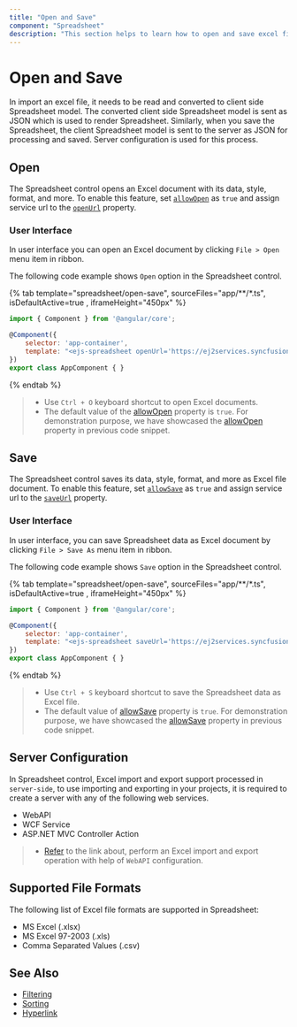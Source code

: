```yaml
---
title: "Open and Save"
component: "Spreadsheet"
description: "This section helps to learn how to open and save excel file in Spreadsheet control"
---
```


# Open and Save

In import an excel file, it needs to be read and converted to client side Spreadsheet model. The converted client side Spreadsheet model is sent as JSON which is used to render Spreadsheet. Similarly, when you save the Spreadsheet, the client Spreadsheet model is sent to the server as JSON for processing and saved. Server configuration is used for this process.

## Open

The Spreadsheet control opens an Excel document with its data, style, format, and more. To enable this feature, set [`allowOpen`](../api/spreadsheet/#allowopen) as `true` and assign service url to the [`openUrl`](../api/spreadsheet/#openurl) property.

### User Interface

In user interface you can open an Excel document by clicking `File > Open` menu item in ribbon.

The following code example shows `Open` option in the Spreadsheet control.

{% tab template="spreadsheet/open-save", sourceFiles="app/**/*.ts", isDefaultActive=true , iframeHeight="450px" %}

```javascript
import { Component } from '@angular/core';

@Component({
    selector: 'app-container',
    template: "<ejs-spreadsheet openUrl='https://ej2services.syncfusion.com/production/web-services/api/spreadsheet/open' allowOpen='true'> </ejs-spreadsheet>"
})
export class AppComponent { }
```

{% endtab %}

> * Use `Ctrl + O` keyboard shortcut to open Excel documents.
> * The default value of the [allowOpen](../api/spreadsheet/#allowopen) property is `true`. For demonstration purpose, we have showcased the [allowOpen](../api/spreadsheet/#allowopen) property in previous code snippet.

## Save

The Spreadsheet control saves its data, style, format, and more as Excel file document. To enable this feature, set [`allowSave`](../api/spreadsheet/#allowsave) as `true` and assign service url to the [`saveUrl`](../api/spreadsheet/#saveurl) property.

### User Interface

In user interface, you can save Spreadsheet data as Excel document by clicking `File > Save As` menu item in ribbon.

The following code example shows `Save` option in the Spreadsheet control.

{% tab template="spreadsheet/open-save", sourceFiles="app/**/*.ts", isDefaultActive=true , iframeHeight="450px" %}

```javascript
import { Component } from '@angular/core';

@Component({
    selector: 'app-container',
    template: "<ejs-spreadsheet saveUrl='https://ej2services.syncfusion.com/production/web-services/api/spreadsheet/save' allowSave='true'> </ejs-spreadsheet>"
})
export class AppComponent { }
```

{% endtab %}

> * Use `Ctrl + S` keyboard shortcut to save the Spreadsheet data as Excel file.
> * The default value of [allowSave](../api/spreadsheet/#allowsave) property is `true`. For demonstration purpose, we have showcased the [allowSave](../api/spreadsheet/#allowsave) property in previous code snippet.

## Server Configuration

In Spreadsheet control, Excel import and export support processed in `server-side`, to use importing and exporting in your projects, it is required to create a server with any of the following web services.

* WebAPI
* WCF Service
* ASP.NET MVC Controller Action

> * [Refer](../api/spreadsheet/#allowsave) to the link about, perform an Excel import and export operation with help of `WebAPI` configuration.

## Supported File Formats

The following list of Excel file formats are supported in Spreadsheet:

* MS Excel (.xlsx)
* MS Excel 97-2003 (.xls)
* Comma Separated Values (.csv)

## See Also

* [Filtering](./filter)
* [Sorting](./sort)
* [Hyperlink](./link)